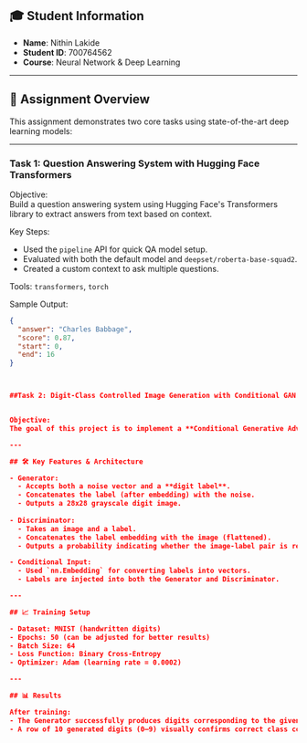 
## 🎓 Student Information
- **Name**: Nithin Lakide
- **Student ID**: 700764562
- **Course**: Neural Network & Deep Learning

---

## 🧾 Assignment Overview

This assignment demonstrates two core tasks using state-of-the-art deep learning models:

---

### Task 1: Question Answering System with Hugging Face Transformers

Objective:  
Build a question answering system using Hugging Face's Transformers library to extract answers from text based on context.

Key Steps:
- Used the `pipeline` API for quick QA model setup.
- Evaluated with both the default model and `deepset/roberta-base-squad2`.
- Created a custom context to ask multiple questions.

Tools: `transformers`, `torch`

Sample Output:
```json
{
  "answer": "Charles Babbage",
  "score": 0.87,
  "start": 0,
  "end": 16
}



##Task 2: Digit-Class Controlled Image Generation with Conditional GAN


Objective:
The goal of this project is to implement a **Conditional Generative Adversarial Network (cGAN)** that generates MNIST digit images based on a given class label (0–9). This helps demonstrate how **conditioning a GAN** on class labels allows for controlled generation of specific outputs.

---

## 🛠️ Key Features & Architecture

- Generator:
  - Accepts both a noise vector and a **digit label**.
  - Concatenates the label (after embedding) with the noise.
  - Outputs a 28x28 grayscale digit image.
  
- Discriminator:
  - Takes an image and a label.
  - Concatenates the label embedding with the image (flattened).
  - Outputs a probability indicating whether the image-label pair is real or fake.

- Conditional Input:
  - Used `nn.Embedding` for converting labels into vectors.
  - Labels are injected into both the Generator and Discriminator.

---

## 📈 Training Setup

- Dataset: MNIST (handwritten digits)
- Epochs: 50 (can be adjusted for better results)
- Batch Size: 64
- Loss Function: Binary Cross-Entropy
- Optimizer: Adam (learning rate = 0.0002)

---

## 📊 Results

After training:
- The Generator successfully produces digits corresponding to the given labels.
- A row of 10 generated digits (0–9) visually confirms correct class conditioning.

